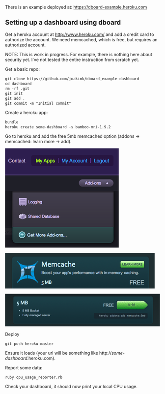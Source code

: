 There is an example deployed at: https://dboard-example.heroku.com

Setting up a dashboard using dboard
---


Get a heroku account at http://www.heroku.com/ and add a credit card to authorize the account. We need memcached, which is free, but requires an authorized account.

NOTE: This is work in progress. For example, there is nothing here about security yet. I've not tested the entire instruction from scratch yet.




Get a basic repo:

    git clone https://github.com/joakimk/dboard_example dashboard
    cd dashboard
    rm -rf .git
    git init
    git add .
    git commit -m "Initial commit"

Create a heroku app:

    bundle
    heroku create some-dashboard -s bamboo-mri-1.9.2 

Go to heroku and add the free 5mb memcached option (addons -> memcached: learn more -> add).

![Addons](https://github.com/joakimk/dboard_example/raw/master/docs/add_memcache_step1.png)

![Memcache](https://github.com/joakimk/dboard_example/raw/master/docs/add_memcache_step2.png)

![Add](https://github.com/joakimk/dboard_example/raw/master/docs/add_memcache_step3.png)

Deploy

    git push heroku master

Ensure it loads (your url will be something like http://_some-dashboard_.heroku.com).

Report some data:

    ruby cpu_usage_reporter.rb

Check your dashboard, it should now print your local CPU usage.

